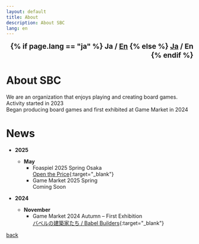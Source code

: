```yaml
---
layout: default
title: About
description: About SBC
lang: en
---
```


<div style="text-align: right; font-size: 1.2rem; font-weight: bold;">
  {% if page.lang == "ja" %}
    <span>Ja / <a href="{{site.baseurl}}{% link about-en.md %}">En</a></span>
  {% else %}
    <span><a href="{{site.baseurl}}{% link about.md %}">Ja</a> / En</span>
  {% endif %}
</div>

# **About SBC**

We are an organization that enjoys playing and creating board games.  
Activity started in 2023  
Began producing board games and first exhibited at Game Market in 2024

# **News**

- **2025**

  - **May**
    - Foaspiel 2025 Spring Osaka  
      [Open the Price](https://www.bear.cool/board-game/goods/29870/info){:target="\_blank"}
    - Game Market 2025 Spring  
      Coming Soon

- **2024**
  - **November**
    - Game Market 2024 Autumn – First Exhibition  
      [バベルの建築家たち / Babel Builders](https://gamemarket.jp/game/184202){:target="\_blank"}

[back](./)
